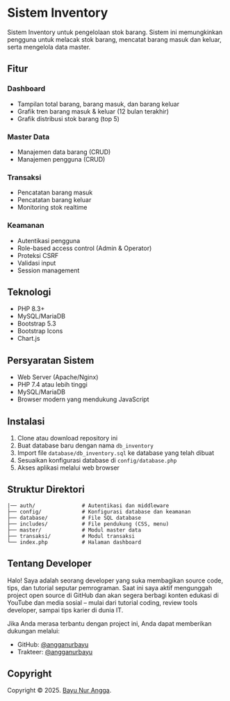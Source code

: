 # Sistem Inventory 

Sistem Inventory untuk pengelolaan stok barang. Sistem ini memungkinkan pengguna untuk melacak stok barang, mencatat barang masuk dan keluar, serta mengelola data master.

## Fitur

### Dashboard
- Tampilan total barang, barang masuk, dan barang keluar
- Grafik tren barang masuk & keluar (12 bulan terakhir)
- Grafik distribusi stok barang (top 5)

### Master Data
- Manajemen data barang (CRUD)
- Manajemen pengguna (CRUD)

### Transaksi
- Pencatatan barang masuk
- Pencatatan barang keluar
- Monitoring stok realtime

### Keamanan
- Autentikasi pengguna
- Role-based access control (Admin & Operator)
- Proteksi CSRF
- Validasi input
- Session management

## Teknologi

- PHP 8.3+
- MySQL/MariaDB
- Bootstrap 5.3
- Bootstrap Icons
- Chart.js

## Persyaratan Sistem

- Web Server (Apache/Nginx)
- PHP 7.4 atau lebih tinggi
- MySQL/MariaDB
- Browser modern yang mendukung JavaScript

## Instalasi

1. Clone atau download repository ini
2. Buat database baru dengan nama `db_inventory`
3. Import file `database/db_inventory.sql` ke database yang telah dibuat
4. Sesuaikan konfigurasi database di `config/database.php`
5. Akses aplikasi melalui web browser

## Struktur Direktori

```
|── auth/               # Autentikasi dan middleware
├── config/             # Konfigurasi database dan keamanan
├── database/           # File SQL database
├── includes/           # File pendukung (CSS, menu)
├── master/             # Modul master data
├── transaksi/          # Modul transaksi
└── index.php           # Halaman dashboard
```

## Tentang Developer

Halo! Saya adalah seorang developer yang suka membagikan source code, tips, dan tutorial seputar pemrograman. Saat ini saya aktif mengunggah project open source di GitHub dan akan segera berbagi konten edukasi di YouTube dan media sosial – mulai dari tutorial coding, review tools developer, sampai tips karier di dunia IT.

Jika Anda merasa terbantu dengan project ini, Anda dapat memberikan dukungan melalui:
- GitHub: <a href="https://github.com/angganurbayu">@angganurbayu</a>
- Trakteer: <a href="https://trakteer.id/angganurbayu/tip">@angganurbayu</a>

## Copyright
Copyright © 2025. <a href="https://github.com/angganurbayu">Bayu Nur Angga</a>.
